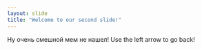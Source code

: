 ```yaml
---
layout: slide
title: "Welcome to our second slide!"
---
```

Ну очень смешной мем не нашел!
Use the left arrow to go back!
